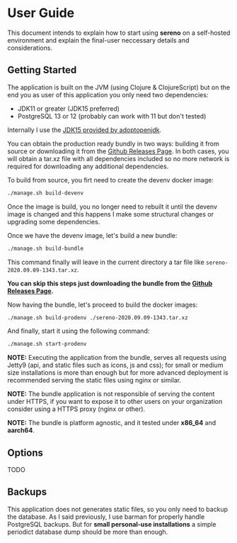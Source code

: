 [adoptopenjdk]: https://adoptopenjdk.net/
[releases]: https://github.com/sereno-xyz/sereno/releases


# User Guide #

This document intends to explain how to start using **sereno** on a
self-hosted environment and explain the final-user neccessary details
and considerations.


## Getting Started ##

The application is built on the JVM (using Clojure & ClojureScript)
but on the end you as user of this application you only need two
dependencies:

- JDK11 or greater (JDK15 preferred)
- PostgreSQL 13 or 12 (probably can work with 11 but don't tested)

Internally I use the [JDK15 provided by adoptopenjdk][adoptopenjdk].

You can obtain the production ready bundly in two ways: building it
from source or downloading it from the [Github Releases
Page][releases]. In both cases, you will obtain a tar.xz file with all
dependencies included so no more network is required for downloading
any additional dependencies.

To build from source, you firt need to create the devenv docker image:

```bash
./manage.sh build-devenv
```

Once the image is build, you no longer need to rebuilt it until the
devenv image is changed and this happens I make some structural
changes or upgrading some dependencies.

Once we have the devenv image, let's build a new bundle:

```bash
./manage.sh build-bundle
```

This command finally will leave in the current directory a tar file
like `sereno-2020.09.09-1343.tar.xz`.

**You can skip this steps just downloading the bundle from the [Github
Releases Page][releases].**

Now having the bundle, let's proceed to build the docker images:

```bash
./manage.sh build-prodenv ./sereno-2020.09.09-1343.tar.xz
```

And finally, start it using the following command:

```bash
./manage.sh start-prodenv
```

**NOTE:** Executing the application from the bundle, serves all
requests using Jetty9 (api, and static files such as icons, js and
css); for small or medium size installations is more than enough but
for more advanced deployment is recommended serving the static files
using nginx or similar.

**NOTE:** The bundle application is not responsible of serving the
content under HTTPS, if you want to expose it to other users on your
organization consider using a HTTPS proxy (nginx or other).

**NOTE:** The bundle is platform agnostic, and it tested under
**x86_64** and **aarch64**.


## Options ##

TODO


## Backups ##

This application does not generates static files, so you only need to
backup the database. As I said previously, I use barman for properly
handle PostgreSQL backups. But for **small personal-use installations**
a simple periodict database dump should be more than enough.
